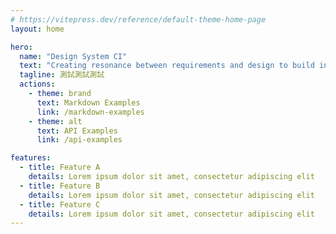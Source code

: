 ```yaml
---
# https://vitepress.dev/reference/default-theme-home-page
layout: home

hero:
  name: "Design System CI"
  text: "Creating resonance between requirements and design to build intuitive experiences"
  tagline: 測試測試測試
  actions:
    - theme: brand
      text: Markdown Examples
      link: /markdown-examples
    - theme: alt
      text: API Examples
      link: /api-examples

features:
  - title: Feature A
    details: Lorem ipsum dolor sit amet, consectetur adipiscing elit
  - title: Feature B
    details: Lorem ipsum dolor sit amet, consectetur adipiscing elit
  - title: Feature C
    details: Lorem ipsum dolor sit amet, consectetur adipiscing elit
---
```


